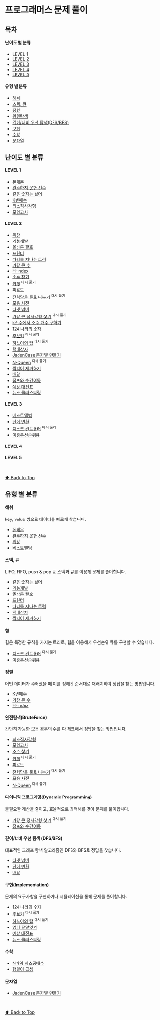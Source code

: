 # 프로그래머스 문제 풀이

## 목차

#### 난이도 별 분류

- [LEVEL 1](#level-1)
- [LEVEL 2](#level-2)
- [LEVEL 3](#level-3)
- [LEVEL 4](#level-4)
- [LEVEL 5](#level-5)

#### 유형 별 분류

- [해쉬](#해쉬)
- [스택, 큐](#스택-큐)
- [정렬](#정렬)
- [완전탐색](#완전탐색bruteforce)
- [깊이/너비 우선 탐색(DFS/BFS)](#깊이너비-우선-탐색-dfsbfs)
- [구현](#구현implementation)
- [수학](#수학)
- [문자열](#문자열)

## 난이도 별 분류

#### LEVEL 1

- [폰케몬](./Level1/폰켓몬/problem.md)
- [완주하지 못한 선수](./Level1/완주하지%20못한%20선수/problem.md)
- [같은 숫자는 싫어](./Level1/같은%20숫자는%20싫어/problem.md)
- [K번째수](./Level1/K번째수/problem.md)
- [최소직사각형](./Level1/최소직사각형/problem.md)
- [모의고사](./Level1/모의고사/problem.md)

#### LEVEL 2

- [위장](./Level2/위장/problem.md)
- [기능개발](./Level2/기능개발/problem.md)
- [올바른 괄호](./Level2/올바른%20괄호/problem.md)
- [프린터](./Level2/프린터/problem.md)
- [다리를 지나는 트럭](./Level2/다리를%20지나는%20트럭/problem.md)
- [가장 큰 수](./Level2/가장%20큰%20수/problem.md)
- [H-Index](./Level2/H-Index/problem.md)
- [소수 찾기](./Level2/소수%20찾기/problem.md)
- [카펫](./Level2/카펫/problem.md) <sup>다시 풀기</sup>
- [피로도](./Level2/피로도/problem.md)
- [전력망을 둘로 나누기](./Level2/전력망을%20둘로%20나누기/problem.md) <sup>다시 풀기</sup>
- [모음 사전](./Level2/모음%20사전/problem.md)
- [타겟 넘버](./Level2/타겟%20넘버/problem.md)
- [가장 큰 정사각형 찾기](./Level2/가장%20큰%20정사각형%20찾기/problem.md) <sup>다시 풀기</sup>
- [k진수에서 소수 개수 구하기](./Level2/k진수에서%20소수%20개수%20구하기/problem.md)
- [124 나라의 숫자](./Level2/124%20나라의%20숫자/problem.md)
- [후보키](./Level2/후보키/problem.md) <sup>다시 풀기</sup>
- [하노이의 탑](./Level2/하노이의%20탑/problem.md) <sup>다시 풀기</sup>
- [택배상자](./Level2/택배상자/problem.md)
- [JadenCase 문자열 만들기](./Level2/JadenCase%20문자열%20만들기/problem.md)
- [N-Queen](./Level2/N-Queen/problem.md) <sup>다시 풀기</sup>
- [짝지어 제거하기](./Level2/짝지어%20제거하기/problem.md)
- [배달](./Level2/배달/problem.md)
- [점프와 순간이동](./Level2/점프와%20순간이동/problem.md)
- [예상 대진표](./Level2/예상%20대진표/problem.md)
- [뉴스 클러스터링](./Level2/뉴스%20클러스터링/problem.md)

#### LEVEL 3

- [베스트앨범](./Level3/베스트앨범/problem.md)
- [단어 변환](./Level3/단어%20변환/problem.md)
- [디스크 컨트롤러](./Level3/더%20맵게/problem.md) <sup>다시 풀기</sup>
- [이중우선순위큐](./Level3/이중우선순위큐/problem.md)

#### LEVEL 4

#### LEVEL 5

<br />

[⬆ Back to Top](#목차)
<br />

## 유형 별 분류

#### 해쉬

key, value 쌍으로 데이터를 빠르게 찾습니다.

- [폰케몬](./Level1/폰켓몬/problem.md)
- [완주하지 못한 선수](./Level1/완주하지%20못한%20선수/problem.md)
- [위장](./Level2/위장/problem.md)
- [베스트앨범](./Level3/베스트앨범/problem.md)

#### 스택, 큐

LIFO, FIFO, push & pop 등 스택과 큐를 이용해 문제를 풀이합니다.

- [같은 숫자는 싫어](./Level1/같은%20숫자는%20싫어/problem.md)
- [기능개발](./Level2/기능개발/problem.md)
- [올바른 괄호](./Level2/올바른%20괄호/problem.md)
- [프린터](./Level2/프린터/problem.md)
- [다리를 지나는 트럭](./Level2/다리를%20지나는%20트럭/problem.md)
- [택배상자](./Level2/택배상자/problem.md)
- [짝지어 제거하기](./Level2/짝지어%20제거하기/problem.md)

#### 힙

힙은 특정한 규칙을 가지는 트리로, 힙을 이용해서 우선순위 큐를 구현할 수 있습니다.

- [디스크 컨트롤러](./Level3/더%20맵게/problem.md) <sup>다시 풀기</sup>
- [이중우선순위큐](./Level3/이중우선순위큐/problem.md)

#### 정렬

어떤 데이터가 주어졌을 때 이를 정해진 순서대로 재배치하여 정답을 찾는 방법입니다.

- [K번째수](./Level1/K번째수/problem.md)
- [가장 큰 수](./Level2/가장%20큰%20수/problem.md)
- [H-Index](./Level2/H-Index/problem.md)

#### 완전탐색(BruteForce)

간단히 가능한 모든 경우의 수를 다 체크해서 정답을 찾는 방법입니다.

- [최소직사각형](./Level1/최소직사각형/problem.md)
- [모의고사](./Level1/모의고사/problem.md)
- [소수 찾기](./Level2/소수%20찾기/problem.md)
- [카펫](./Level2/카펫/problem.md) <sup>다시 풀기</sup>
- [피로도](./Level2/피로도/problem.md)
- [전력망을 둘로 나누기](./Level2/전력망을%20둘로%20나누기/problem.md) <sup>다시 풀기</sup>
- [모음 사전](./Level2/모음%20사전/problem.md)
- [N-Queen](./Level2/N-Queen/problem.md) <sup>다시 풀기</sup>

#### 다이나믹 프로그래밍(Dynamic Programming)

불필요한 계산을 줄이고, 효율적으로 최적해를 찾아 문제를 풀이합니다.

- [가장 큰 정사각형 찾기](./Level2/가장%20큰%20정사각형%20찾기/problem.md) <sup>다시 풀기</sup>
- [점프와 순간이동](./Level2/점프와%20순간이동/problem.md)

#### 깊이/너비 우선 탐색 (DFS/BFS)

대표적인 그래프 탐색 알고리즘인 DFS와 BFS로 정답을 찾습니다.

- [타겟 넘버](./Level2/타겟%20넘버/problem.md)
- [단어 변환](./Level3/단어%20변환/problem.md)
- [배달](./Level2/배달/problem.md)

#### 구현(Implementation)

문제의 요구사항을 구현하거나 시뮬레이션을 통해 문제를 풀이합니다.

- [124 나라의 숫자](./Level2/124%20나라의%20숫자/problem.md)
- [후보키](./Level2/후보키/problem.md) <sup>다시 풀기</sup>
- [하노이의 탑](./Level2/하노이의%20탑/problem.md) <sup>다시 풀기</sup>
- [영어 끝말잇기](./Level2/영어%20끝말잇기/problem.md)
- [예상 대진표](./Level2/예상%20대진표/problem.md)
- [뉴스 클러스터링](./Level2/뉴스%20클러스터링/problem.md)

#### 수학

- [N개의 최소공배수](./Level2/N개의%20최소공배수/problem.md)
- [행렬이 곱셈](./Level2/행렬의%20곱셈/problem.md)

#### 문자열

- [JadenCase 문자열 만들기](./Level2/JadenCase%20문자열%20만들기/problem.md)

<br />

[⬆ Back to Top](#목차)
<br />
